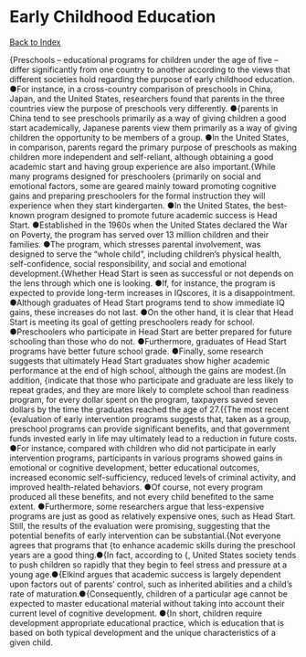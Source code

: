 # Early Childhood Education
[Back to Index](https://github.com/windows10010/tpoExtractor/blog/master/README.md)

{Preschools – educational programs for children under the age of five – differ significantly from one country to another according to the views that different societies hold regarding the purpose of early childhood education. ●For instance, in a cross-country comparison of preschools in China, Japan, and the United States, researchers found that parents in the three countries view the purpose of preschools very differently. ●{parents in China tend to see preschools primarily as a way of giving children a good start academically, Japanese parents view them primarily as a way of giving children the opportunity to be members of a group. ●In the United States, in comparison, parents regard the primary purpose of preschools as making children more independent and self-reliant, although obtaining a good academic start and having group experience are also important.{While many programs designed for preschoolers {primarily on social and emotional factors, some are geared mainly toward promoting cognitive gains and preparing preschoolers for the formal instruction they will experience when they start kindergarten. ●In the United States, the best-known program designed to promote future academic success is Head Start. ●Established in the 1960s when the United States declared the War on Poverty, the program has served over 13 million children and their families. ●The program, which stresses parental involvement, was designed to serve the “whole child”, including children’s physical health, self-confidence, social responsibility, and social and emotional development.{Whether Head Start is seen as successful or not depends on the lens through which one is looking. ●If, for instance, the program is expected to provide long-term increases in IQscores, it is a disappointment. ●Although graduates of Head Start programs tend to show immediate IQ gains, these increases do not last. ●On the other hand, it is clear that Head Start is meeting its goal of getting preschoolers ready for school. ●Preschoolers who participate in Head Start are better prepared for future schooling than those who do not. ●Furthermore, graduates of Head Start programs have better future school grade. ●Finally, some research suggests that ultimately Head Start graduates show higher academic performance at the end of high school, although the gains are modest.{In addition, {indicate that those who participate and graduate are less likely to repeat grades, and they are more likely to complete school than readiness program, for every dollar spent on the program, taxpayers saved seven dollars by the time the graduates reached the age of 27.{{The most recent {evaluation of early intervention programs suggests that, taken as a group, preschool programs can provide significant benefits, and that government funds invested early in life may ultimately lead to a reduction in future costs. ●For instance, compared with children who did not participate in early intervention programs, participants in various programs showed gains in emotional or cognitive development, better educational outcomes, increased economic self-sufficiency, reduced levels of criminal activity, and improved health-related behaviors. ●Of course, not every program produced all these benefits, and not every child benefited to the same extent. ●Furthermore, some researchers argue that less-expensive programs are just as good as relatively expensive ones, such as Head Start. Still, the results of the evaluation were promising, suggesting that the potential benefits of early intervention can be substantial.{Not everyone agrees that programs that {to enhance academic skills during the preschool years are a good thing.●{In fact, according to {,
United States society tends to push children so rapidly that they begin to feel stress and pressure at a young age.●{Elkind argues that academic success is largely dependent upon factors
out of parents’ control, such as inherited abilities and a child’s rate of maturation.●{Consequently, children of a particular age cannot be expected to master educational material without
taking into account their current level of cognitive development. ●{In short, children require development appropriate educational practice, which is education that is based on both typical 
development and the unique characteristics of a given child.